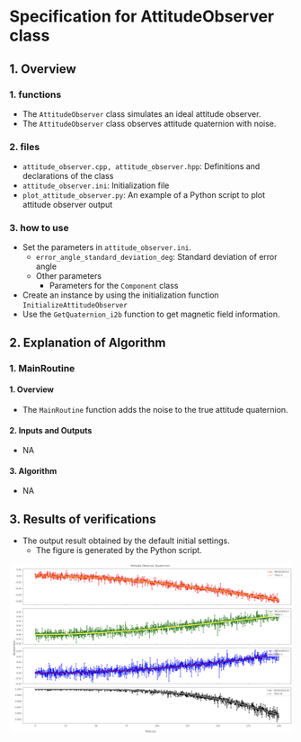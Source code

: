 # Specification for AttitudeObserver class

## 1.  Overview
### 1. functions 
- The `AttitudeObserver` class simulates an ideal attitude observer.
- The `AttitudeObserver` class observes attitude quaternion with noise.

### 2. files
- `attitude_observer.cpp, attitude_observer.hpp`: Definitions and declarations of the class
- `attitude_observer.ini`: Initialization file
- `plot_attitude_observer.py`: An example of a Python script to plot attitude observer output

### 3. how to use
- Set the parameters in `attitude_observer.ini`.
  - `error_angle_standard_deviation_deg`: Standard deviation of error angle
  - Other parameters
    - Parameters for the `Component` class
- Create an instance by using the initialization function `InitializeAttitudeObserver`
- Use the `GetQuaternion_i2b` function to get magnetic field information.


## 2. Explanation of Algorithm 

### 1. MainRoutine
#### 1. Overview
- The `MainRoutine` function adds the noise to the true attitude quaternion.

#### 2. Inputs and Outputs
- NA

#### 3. Algorithm
- NA


## 3. Results of verifications
- The output result obtained by the default initial settings.
  - The figure is generated by the Python script.

![](./figs/attitude_observer_output.png)
